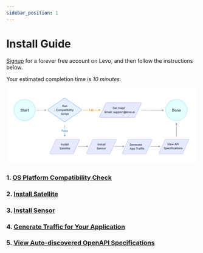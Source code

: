```yaml
---
sidebar_position: 1
---
```


# Install Guide

[Signup](https://levo.ai/levo-signup/) for a forever free account on Levo, and then follow the instructions below.

Your estimated completion time is *10 minutes*.

![Install Steps](../../../assets/api-observability-install.svg)

### 1. [OS Platform Compatibility Check](./os-compat-check.mdx)

### 2. [Install Satellite](./install-satellite.md)

### 3. [Install Sensor](./install-sensor.md)

### 4. [Generate Traffic for Your Application](./generate-traffic.md)

### 5. [View Auto-discovered OpenAPI Specifications](./view-api-catalog.md)

